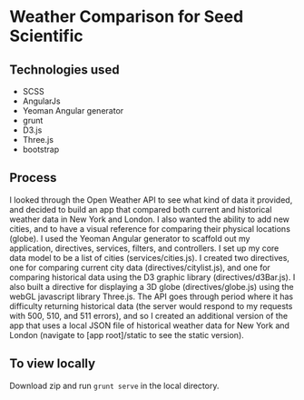 # Weather Comparison for Seed Scientific

 
## Technologies used
  * SCSS
  * AngularJs
  * Yeoman Angular generator
  * grunt
  * D3.js
  * Three.js
  * bootstrap

## Process 
 I looked through the Open Weather API to see what kind of data it provided, and decided to build an app that compared both current and historical weather data in New York and London. I also wanted the ability to add new cities, and to have a visual reference for comparing their physical locations (globe).
 I used the Yeoman Angular generator to scaffold out my application, directives, services, filters, and controllers. I set up my core data model to be a list of cities (services/cities.js). I created two directives, one for comparing current city data (directives/citylist.js), and one for comparing historical data using the D3 graphic library (directives/d3Bar.js). I also built a directive for displaying a 3D globe (directives/globe.js) using the webGL javascript library Three.js. 
 The API goes through period where it has difficulty returning historical data (the server would respond to my requests with 500, 510, and 511 errors), and so I created an additional version of the app that uses a local JSON file of historical weather data for New York and London (navigate to [app root]/static to see the static version).  

## To view locally

Download zip and run `grunt serve` in the local directory.


